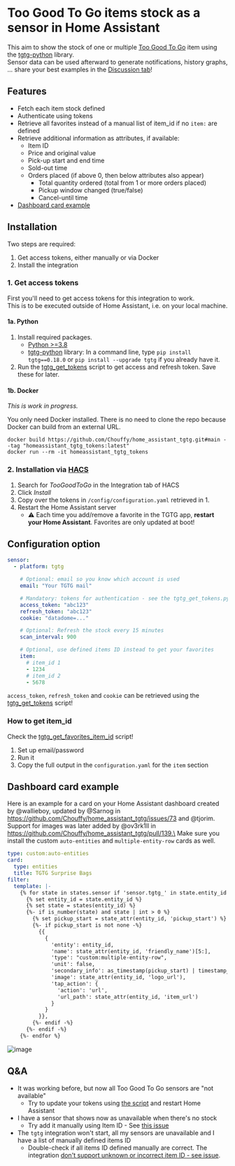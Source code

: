 # Too Good To Go items stock as a sensor in Home Assistant

This aim to show the stock of one or multiple [Too Good To Go](https://toogoodtogo.com/) item using the [tgtg-python](https://github.com/ahivert/tgtg-python) library.\
Sensor data can be used afterward to generate notifications, history graphs, ... share your best examples in the [Discussion tab](https://github.com/Chouffy/home_assistant_tgtg/discussions)!

## Features

- Fetch each item stock defined
- Authenticate using tokens
- Retrieve all favorites instead of a manual list of item_id if no `item:` are defined
- Retrieve additional information as attributes, if available:
  - Item ID
  - Price and original value
  - Pick-up start and end time
  - Sold-out time
  - Orders placed (if above 0, then below attributes also appear)
    - Total quantity ordered (total from 1 or more orders placed)
    - Pickup window changed (true/false)
    - Cancel-until time
- [Dashboard card example
](https://github.com/Chouffy/home_assistant_tgtg?tab=readme-ov-file#dashboard-card-example)
## Installation

Two steps are required:

1. Get access tokens, either manually or via Docker
1. Install the integration

### 1. Get access tokens

First you'll need to get access tokens for this integration to work.\
This is to be executed outside of Home Assistant, i.e. on your local machine.

#### 1a. Python

1. Install required packages.
   - [Python >=3.8](https://www.python.org/downloads/)
   - [tgtg-python](https://github.com/ahivert/tgtg-python) library: In a command line, type `pip install tgtg==0.18.0` or `pip install --upgrade tgtg` if you already have it.
1. Run the [tgtg_get_tokens](./tgtg_get_tokens.py) script to get access and refresh token. Save these for later.

#### 1b. Docker

_This is work in progress._

You only need Docker installed. There is no need to clone the repo because Docker can build from an external URL.

```
docker build https://github.com/Chouffy/home_assistant_tgtg.git#main --tag "homeassistant_tgtg_tokens:latest"
docker run --rm -it homeassistant_tgtg_tokens
```

### 2. Installation via [HACS](https://hacs.xyz/)

1. Search for _TooGoodToGo_ in the Integration tab of HACS
1. Click _Install_
1. Copy over the tokens in `/config/configuration.yaml` retrieved in 1.
1. Restart the Home Assistant server
   - ⚠ Each time you add/remove a favorite in the TGTG app, **restart your Home Assistant**. Favorites are only updated at boot!

## Configuration option

```yaml
sensor:
  - platform: tgtg

    # Optional: email so you know which account is used
    email: "Your TGTG mail"

    # Mandatory: tokens for authentication - see the tgtg_get_tokens.py script
    access_token: "abc123"
    refresh_token: "abc123"
    cookie: "datadome=..."

    # Optional: Refresh the stock every 15 minutes
    scan_interval: 900

    # Optional, use defined items ID instead to get your favorites
    item:
      # item_id 1
      - 1234
      # item_id 2
      - 5678
```

`access_token`, `refresh_token` and `cookie` can be retrieved using the [tgtg_get_tokens](./tgtg_get_tokens.py) script!

### How to get item_id

Check the [tgtg_get_favorites_item_id](./tgtg_get_favorites_item_id.py) script!

1. Set up email/password
1. Run it
1. Copy the full output in the `configuration.yaml` for the `item` section

## Dashboard card example

Here is an example for a card on your Home Assistant dashboard created by @wallieboy, updated by @Sarnog in https://github.com/Chouffy/home_assistant_tgtg/issues/73 and @tjorim. Support for images was later added by @ov3rk1ll in https://github.com/Chouffy/home_assistant_tgtg/pull/139.\
Make sure you install the custom `auto-entities` and `multiple-entity-row` cards as well.

```yaml
type: custom:auto-entities
card:
  type: entities
  title: TGTG Surprise Bags
filter:
  template: |-
    {% for state in states.sensor if 'sensor.tgtg_' in state.entity_id %}
      {% set entity_id = state.entity_id %}
      {% set state = states(entity_id) %}
      {%- if is_number(state) and state | int > 0 %}
        {% set pickup_start = state_attr(entity_id, 'pickup_start') %}
        {%- if pickup_start is not none -%}
          {{
            {
              'entity': entity_id,
              'name': state_attr(entity_id, 'friendly_name')[5:],
              'type': "custom:multiple-entity-row",
              'unit': false,
              'secondary_info': as_timestamp(pickup_start) | timestamp_custom('Pickup on %d-%m between %H:%M and ', true) + as_timestamp(state_attr(entity_id, 'pickup_end')) | timestamp_custom('%H:%M, € ', true) + state_attr(entity_id, 'item_price')[:-3],
              'image': state_attr(entity_id, 'logo_url'),
              'tap_action': {
                'action': 'url',
                'url_path': state_attr(entity_id, 'item_url')
              }
            }
          }},
        {%- endif -%}
      {%- endif -%}
    {%- endfor %}

```

![image](https://github.com/Chouffy/home_assistant_tgtg/assets/1294876/db2899ac-0023-4c8b-9f61-07e764408e1f)

## Q&A

- It was working before, but now all Too Good To Go sensors are "not available"
  - Try to update your tokens using [the script](https://github.com/Chouffy/home_assistant_tgtg/blob/main/tgtg_get_tokens.py) and restart Home Assistant
- I have a sensor that shows now as unavailable when there's no stock
  - Try add it manually using Item ID - See [this issue](https://github.com/Chouffy/home_assistant_tgtg/issues/18)
- The `tgtg` integration won't start, all my sensors are unavailable and I have a list of manually defined items ID
  - Double-check if all items ID defined manually are correct. The integration [don't support unknown or incorrect item ID - see issue](https://github.com/Chouffy/home_assistant_tgtg/issues/22).
